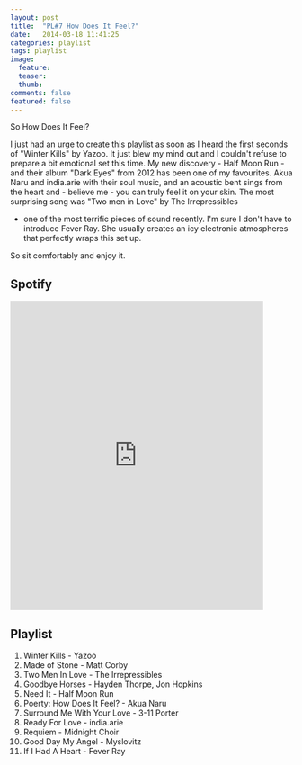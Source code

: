 ```yaml
---
layout: post
title:  "PL#7 How Does It Feel?"
date:   2014-03-18 11:41:25
categories: playlist
tags: playlist
image:
  feature: 
  teaser:
  thumb:
comments: false
featured: false
---
```

So How Does It Feel?

I just had an urge to create this playlist as soon as I heard the first seconds of "Winter Kills" by Yazoo. 
It just blew my mind out and I couldn't refuse to prepare a bit emotional set this time. 
My new discovery - Half Moon Run - and their album "Dark Eyes" from 2012 has been one of my favourites. 
Akua Naru and india.arie with their soul music, and an acoustic bent sings from the heart 
and - believe me - you can truly feel it on your skin. The most surprising song was "Two men in Love" by The Irrepressibles 
- one of the most terrific pieces of sound recently. I'm sure I don't have to introduce Fever Ray. 
She usually creates an icy electronic atmospheres that perfectly wraps this set up.

So sit comfortably and enjoy it.

## Spotify
<iframe src="https://embed.spotify.com/?uri=spotify%3Auser%3A1173952261%3Aplaylist%3A5iewk2gJvdlkroMfDGa9L4&theme=white" 
  width="450" 
  height="550" 
  frameborder="0" 
  allowtransparency="true">
</iframe>

## Playlist
<div class="setlist">
  <ol>
    <li>Winter Kills - Yazoo</li>
    <li>Made of Stone - Matt Corby</li>
    <li>Two Men In Love - The Irrepressibles</li>
    <li>Goodbye Horses - Hayden Thorpe, Jon Hopkins</li>
    <li>Need It - Half Moon Run</li>
    <li>Poerty: How Does It Feel? - Akua Naru</li>
    <li>Surround Me With Your Love - 3-11 Porter</li>
    <li>Ready For Love - india.arie</li>
    <li>Requiem - Midnight Choir</li>
    <li>Good Day My Angel - Myslovitz</li>
    <li>If I Had A Heart - Fever Ray</li>
  </ol>
</div>

